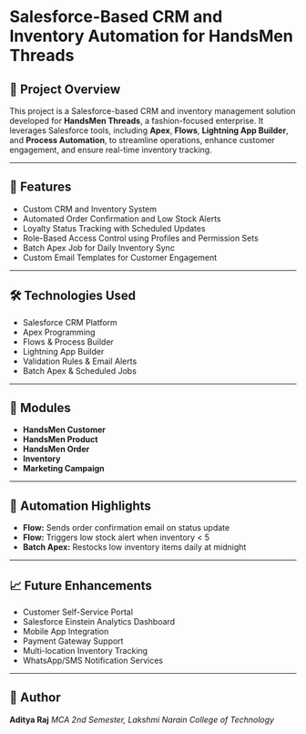 


# **Salesforce-Based CRM and Inventory Automation for HandsMen Threads**

## 📌 Project Overview

This project is a Salesforce-based CRM and inventory management solution developed for **HandsMen Threads**, a fashion-focused enterprise. It leverages Salesforce tools, including **Apex**, **Flows**, **Lightning App Builder**, and **Process Automation**, to streamline operations, enhance customer engagement, and ensure real-time inventory tracking.

---

## 🚀 Features

* Custom CRM and Inventory System
* Automated Order Confirmation and Low Stock Alerts
* Loyalty Status Tracking with Scheduled Updates
* Role-Based Access Control using Profiles and Permission Sets
* Batch Apex Job for Daily Inventory Sync
* Custom Email Templates for Customer Engagement

---

## 🛠️ Technologies Used

* Salesforce CRM Platform
* Apex Programming
* Flows & Process Builder
* Lightning App Builder
* Validation Rules & Email Alerts
* Batch Apex & Scheduled Jobs

---

## 📂 Modules

* **HandsMen Customer**
* **HandsMen Product**
* **HandsMen Order**
* **Inventory**
* **Marketing Campaign**

---

## 🔁 Automation Highlights

* **Flow:** Sends order confirmation email on status update
* **Flow:** Triggers low stock alert when inventory < 5
* **Batch Apex:** Restocks low inventory items daily at midnight

---

## 📈 Future Enhancements

* Customer Self-Service Portal
* Salesforce Einstein Analytics Dashboard
* Mobile App Integration
* Payment Gateway Support
* Multi-location Inventory Tracking
* WhatsApp/SMS Notification Services

---

## 👤 Author

**Aditya Raj**
*MCA 2nd Semester, Lakshmi Narain College of Technology*
